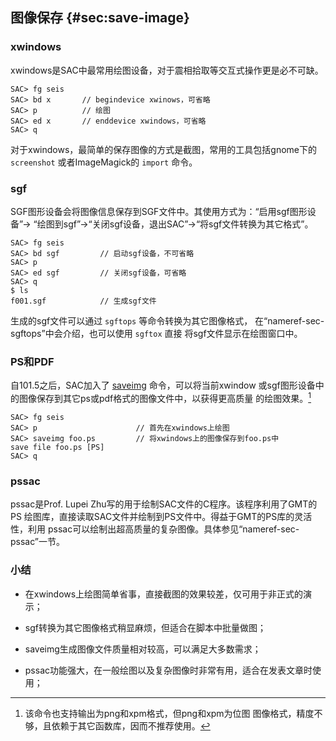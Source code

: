 ## 图像保存 {#sec:save-image}

### xwindows

xwindows是SAC中最常用绘图设备，对于震相拾取等交互式操作更是必不可缺。

``` {.bash}
SAC> fg seis
SAC> bd x       // begindevice xwinows，可省略
SAC> p          // 绘图
SAC> ed x       // enddevice xwindows，可省略
SAC> q
```

对于xwindows，最简单的保存图像的方式是截图，常用的工具包括gnome下的
`screenshot` 或者ImageMagick的 `import` 命令。

### sgf

SGF图形设备会将图像信息保存到SGF文件中。其使用方式为：“启用sgf图形设备”$\rightarrow$
“绘图到sgf”$\rightarrow$“关闭sgf设备，退出SAC”$\rightarrow$“将sgf文件转换为其它格式”。

``` {.bash}
SAC> fg seis
SAC> bd sgf         // 启动sgf设备，不可省略
SAC> p
SAC> ed sgf         // 关闭sgf设备，可省略
SAC> q
$ ls
f001.sgf            // 生成sgf文件
```

生成的sgf文件可以通过 `sgftops` 等命令转换为其它图像格式，
在“nameref-sec-sgftops”中会介绍，也可以使用 `sgftox` 直接
将sgf文件显示在绘图窗口中。

### PS和PDF

自101.5之后，SAC加入了 [saveimg](/commands/saveimg.html)
命令，可以将当前xwindow
或sgf图形设备中的图像保存到其它ps或pdf格式的图像文件中，以获得更高质量
的绘图效果。[^1]

``` {.bash}
SAC> fg seis
SAC> p                      // 首先在xwindows上绘图
SAC> saveimg foo.ps         // 将xwindows上的图像保存到foo.ps中
save file foo.ps [PS]
SAC> q
```

### pssac

pssac是Prof. Lupei Zhu写的用于绘制SAC文件的C程序。该程序利用了GMT的PS
绘图库，直接读取SAC文件并绘制到PS文件中。得益于GMT的PS库的灵活性，利用
pssac可以绘制出超高质量的复杂图像。具体参见“nameref-sec-pssac”一节。

### 小结

-   在xwindows上绘图简单省事，直接截图的效果较差，仅可用于非正式的演示；

-   sgf转换为其它图像格式稍显麻烦，但适合在脚本中批量做图；

-   saveimg生成图像文件质量相对较高，可以满足大多数需求；

-   pssac功能强大，在一般绘图以及复杂图像时非常有用，适合在发表文章时使用；

[^1]: 该命令也支持输出为png和xpm格式，但png和xpm为位图
    图像格式，精度不够，且依赖于其它函数库，因而不推荐使用。
